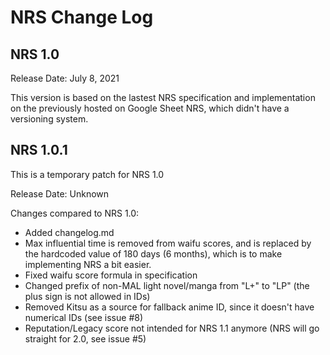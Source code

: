 # NRS Change Log

## NRS 1.0

Release Date: July 8, 2021 

This version is based on the lastest NRS specification and implementation on the previously hosted on Google Sheet NRS, which didn't have a versioning system.

## NRS 1.0.1

This is a temporary patch for NRS 1.0

Release Date: Unknown

Changes compared to NRS 1.0:

* Added changelog.md
* Max influential time is removed from waifu scores, and is replaced by the hardcoded value of 180 days (6 months), which is to make implementing NRS a bit easier.
* Fixed waifu score formula in specification
* Changed prefix of non-MAL light novel/manga from "L+" to "LP" (the plus sign is not allowed in IDs)
* Removed Kitsu as a source for fallback anime ID, since it doesn't have numerical IDs (see issue #8)
* Reputation/Legacy score not intended for NRS 1.1 anymore (NRS will go straight for 2.0, see issue #5)
